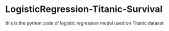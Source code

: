 # LogisticRegression-Titanic-Survival
this is the python code of logistic regression model used on Titanic dataset
